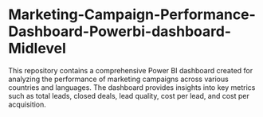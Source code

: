 # Marketing-Campaign-Performance-Dashboard-Powerbi-dashboard-Midlevel
This repository contains a comprehensive Power BI dashboard created for analyzing the performance of marketing campaigns across various countries and languages. The dashboard provides insights into key metrics such as total leads, closed deals, lead quality, cost per lead, and cost per acquisition.
